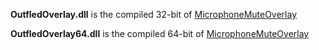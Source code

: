 __OutfledOverlay.dll__ is the compiled 32-bit of [MicrophoneMuteOverlay](https://github.com/Outfled/MicrophoneMuteOverlay)

__OutfledOverlay64.dll__ is the compiled 64-bit of [MicrophoneMuteOverlay](https://github.com/Outfled/MicrophoneMuteOverlay)
